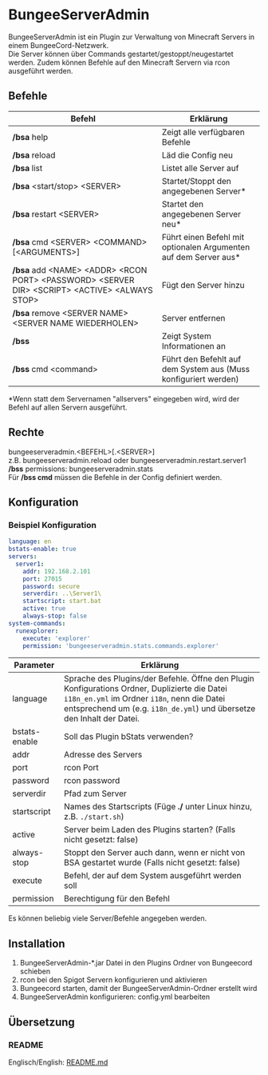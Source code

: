 # BungeeServerAdmin
BungeeServerAdmin ist ein Plugin zur Verwaltung von Minecraft Servers in einem BungeeCord-Netzwerk.  
Die Server können über Commands gestartet/gestoppt/neugestartet werden.
Zudem können Befehle auf den Minecraft Servern via rcon ausgeführt werden.

## Befehle
Befehl | Erklärung
----------|----------
**/bsa** help | Zeigt alle verfügbaren Befehle
**/bsa** reload | Läd die Config neu
**/bsa** list | Listet alle Server auf
**/bsa** \<start/stop\> \<SERVER\> | Startet/Stoppt den angegebenen Server\*
**/bsa** restart \<SERVER\> | Startet den angegebenen Server neu\*
**/bsa** cmd \<SERVER\> \<COMMAND\> [\<ARGUMENTS\>] | Führt einen Befehl mit optionalen Argumenten auf dem Server aus\*
**/bsa** add \<NAME\> \<ADDR\> \<RCON PORT\> \<PASSWORD\> \<SERVER DIR\> \<SCRIPT\> \<ACTIVE\> \<ALWAYS STOP\> | Fügt den Server hinzu
**/bsa** remove \<SERVER NAME\> \<SERVER NAME WIEDERHOLEN\> | Server entfernen
**/bss** | Zeigt System Informationen an
**/bss** cmd \<command\> | Führt den Befehlt auf dem System aus (Muss konfiguriert werden)

\*Wenn statt dem Servernamen "allservers" eingegeben wird, wird der Befehl auf allen Servern ausgeführt.

## Rechte
bungeeserveradmin.\<BEFEHL\>[.\<SERVER\>]  
z.B. bungeeserveradmin.reload oder bungeeserveradmin.restart.server1  
**/bss** permissions: bungeeserveradmin.stats  
Für **/bss cmd** müssen die Befehle in der Config definiert werden.  

## Konfiguration
### Beispiel Konfiguration
```YAML
language: en
bstats-enable: true
servers:
  server1:
    addr: 192.168.2.101
    port: 27015
    password: secure
    serverdir: ..\Server1\
    startscript: start.bat
    active: true
    always-stop: false
system-commands:
  runexplorer:
    execute: 'explorer'
    permission: 'bungeeserveradmin.stats.commands.explorer'
```

Parameter|Erklärung
----------|----------
language|Sprache des Plugins/der Befehle. Öffne den Plugin Konfigurations Ordner, Duplizierte die Datei `i18n_en.yml` im Ordner `i18n`, nenn die Datei entsprechend um (e.g. `i18n_de.yml`) und übersetze den Inhalt der Datei.
bstats-enable|Soll das Plugin bStats verwenden?
addr|Adresse des Servers
port|rcon Port
password|rcon password
serverdir|Pfad zum Server
startscript|Names des Startscripts (Füge **./** unter Linux hinzu, z.B. `./start.sh`)
active|Server beim Laden des Plugins starten? (Falls nicht gesetzt: false)
always-stop|Stoppt den Server auch dann, wenn er nicht von BSA gestartet wurde (Falls nicht gesetzt: false)
execute|Befehl, der auf dem System ausgeführt werden soll
permission|Berechtigung für den Befehl

Es können beliebig viele Server/Befehle angegeben werden.

## Installation
1. BungeeServerAdmin-\*.jar Datei in den Plugins Ordner von Bungeecord schieben
2. rcon bei den Spigot Servern konfigurieren und aktivieren
3. Bungeecord starten, damit der BungeeServerAdmin-Ordner erstellt wird
4. BungeeServerAdmin konfigurieren: config.yml bearbeiten

## Übersetzung
### README
Englisch/English: [README.md](README.md)
